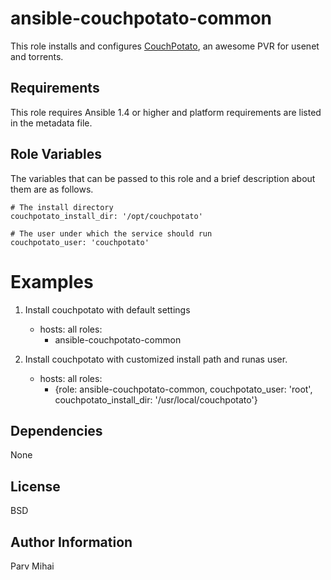 ansible-couchpotato-common
=====

This role installs and configures [CouchPotato](https://couchpota.to/), an awesome PVR for usenet and torrents.

Requirements
------------

This role requires Ansible 1.4 or higher and platform requirements are listed
in the metadata file.

Role Variables
--------------

The variables that can be passed to this role and a brief description about
them are as follows.

    # The install directory
    couchpotato_install_dir: '/opt/couchpotato'

    # The user under which the service should run
    couchpotato_user: 'couchpotato'

Examples
========

1) Install couchpotato with default settings

    - hosts: all
      roles:
      - ansible-couchpotato-common


2) Install couchpotato with customized install path and runas user.

    - hosts: all
      roles:
      - {role: ansible-couchpotato-common,
         couchpotato_user: 'root',
         couchpotato_install_dir: '/usr/local/couchpotato'}

Dependencies
------------

None

License
-------

BSD

Author Information
------------------

Parv Mihai

